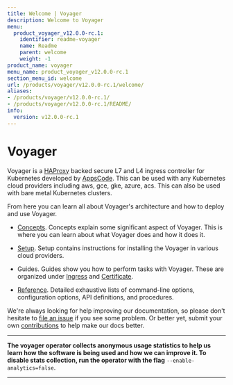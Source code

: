 ```yaml
---
title: Welcome | Voyager
description: Welcome to Voyager
menu:
  product_voyager_v12.0.0-rc.1:
    identifier: readme-voyager
    name: Readme
    parent: welcome
    weight: -1
product_name: voyager
menu_name: product_voyager_v12.0.0-rc.1
section_menu_id: welcome
url: /products/voyager/v12.0.0-rc.1/welcome/
aliases:
- /products/voyager/v12.0.0-rc.1/
- /products/voyager/v12.0.0-rc.1/README/
info:
  version: v12.0.0-rc.1
---
```


# Voyager

Voyager is a [HAProxy](http://www.haproxy.org/) backed secure L7 and L4 ingress controller for Kubernetes developed by [AppsCode](https://appscode.com). This can be used with any Kubernetes cloud providers including aws, gce, gke, azure, acs. This can also be used with bare metal Kubernetes clusters.

From here you can learn all about Voyager's architecture and how to deploy and use Voyager.

- [Concepts](/products/voyager/v12.0.0-rc.1/concepts/). Concepts explain some significant aspect of Voyager. This
is where you can learn about what Voyager does and how it does it.

- [Setup](/products/voyager/v12.0.0-rc.1/setup/). Setup contains instructions for installing
  the Voyager in various cloud providers.

- Guides. Guides show you how to perform tasks with Voyager. These are organized under [Ingress](/products/voyager/v12.0.0-rc.1/guides/ingress) and [Certificate](/products/voyager/v12.0.0-rc.1/guides/certificate).

- [Reference](/products/voyager/v12.0.0-rc.1/reference/). Detailed exhaustive lists of
command-line options, configuration options, API definitions, and procedures.

We're always looking for help improving our documentation, so please don't hesitate to
[file an issue](https://github.com/appscode/voyager/issues/new) if you see some problem.
Or better yet, submit your own [contributions](/products/voyager/v12.0.0-rc.1/CONTRIBUTING) to help
make our docs better.

---

**The voyager operator collects anonymous usage statistics to help us learn how the software is being used and how we can improve it.
To disable stats collection, run the operator with the flag** `--enable-analytics=false`.

---
